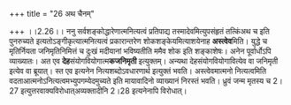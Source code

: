 +++
title = "26 अथ चैनम्"

+++
।।2.26।। ननु सर्वशङ्कोद्धारेणात्मनित्यत्वं प्रतिपाद्य
तस्मादेवमित्युपसंहृतं तत्किंअथ च इति पुनरुच्यते
इत्यतोऽङ्गीकृत्यात्मनित्यत्वं प्रकारान्तरेण शोकशङ्केयमित्याशयेनाह
**अस्त्वेव**मिति। युद्धे च मृतिर्नियता जनिमृतिनिमित्तं च दुःखं
मदीयानां भविष्यतीति ममैव शोक इति शङ्काशेषः। अनेन पूर्वार्धोऽपि
व्याख्यातः। अत एव **देह**संयोगवियोगात्म**कजनिमृती** इत्युक्तम्।
अन्यथा देहसंयोगवियोगावित्येव वा जनिमृती इत्येव वा ब्रूयात्। स्त एव
इत्यनेन नित्यशब्दोऽवधारणार्थ इत्युक्तं भवति। अस्त्वेवमात्मनो
नित्यत्वमिति वदताआत्मनोऽनित्यत्वमभ्युपगम्येदमुच्यते इति मायावादिनो
व्याख्यानं निरस्तं भवति। ध्रुवं जन्म मृतस्य च 2।27
इत्युत्तरवाक्यविरोधात्अव्यक्तादीनि 2।28 इत्यनेनापि विरोधात्।  
